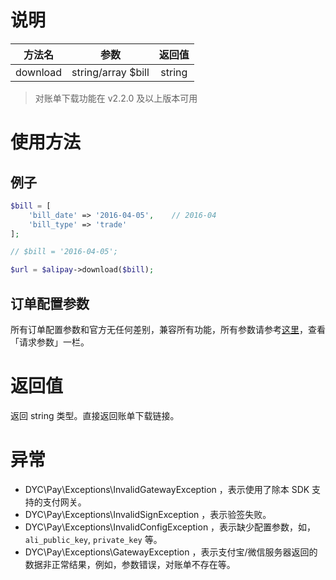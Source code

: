# 说明

| 方法名 | 参数 | 返回值 |
| :---: | :---: | :---: |
| download | string/array $bill | string |

> 对账单下载功能在 v2.2.0 及以上版本可用

# 使用方法

## 例子

```PHP
$bill = [
    'bill_date' => '2016-04-05',    // 2016-04
    'bill_type' => 'trade'
];

// $bill = '2016-04-05';

$url = $alipay->download($bill);
```

## 订单配置参数

所有订单配置参数和官方无任何差别，兼容所有功能，所有参数请参考[这里](https://docs.open.alipay.com/api_15/alipay.data.dataservice.bill.downloadurl.query)，查看「请求参数」一栏。

# 返回值

返回 string 类型。直接返回账单下载链接。

# 异常

* DYC\Pay\Exceptions\InvalidGatewayException ，表示使用了除本 SDK 支持的支付网关。
* DYC\Pay\Exceptions\InvalidSignException ，表示验签失败。
* DYC\Pay\Exceptions\InvalidConfigException ，表示缺少配置参数，如，`ali_public_key`, `private_key` 等。
* DYC\Pay\Exceptions\GatewayException ，表示支付宝/微信服务器返回的数据非正常结果，例如，参数错误，对账单不存在等。



